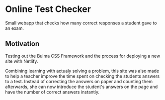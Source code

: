 # Online Test Checker
Small webapp that checks how many correct responses a student gave to an exam.

## Motivation
Testing out the Bulma CSS Framework and the process for deploying a new site with Netlify.

Combining learning with actualy solving a problem, this site was also made to help a teacher improve the time spent on checking the students answers to a test. Instead of correcting the answers on paper and counting them afterwards, she can now introduce the student's answers on the page and have the number of correct answers instantly.